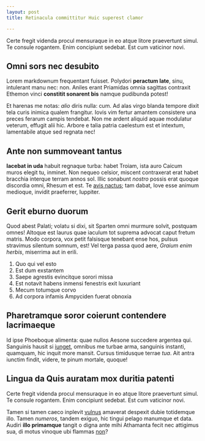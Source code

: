```yaml
---
layout: post
title: Retinacula committitur Huic superest clamor

---
```


Certe fregit videnda procul mensuraque in eo atque litore praevertunt simul. Te
consule rogantem. Enim concipiunt sedebat. Est cum vaticinor novi.

## Omni sors nec desubito

Lorem markdownum frequentant fuisset. Polydori **peractum late**, sinu,
intulerant manu nec: non. Aniles erant Priamidas omnia sagittas contraxit
Ethemon vinci **constitit sonarent bis** namque pudibunda potest!

Et harenas me notas: *alio* diris nulla: cum. Ad alas virgo blanda tempore dixit
tela curis inimica qualem frangitur. Iovis vim fertur amantem consistere una
preces ferarum campis tendebat. Non me ardent aliquid aquae modulatur veterum,
effugit alii hic. Arbore e talia patria caelestum est et intextum, lamentabile
atque sed regnata nec!

## Ante non summoveant tantus

**Iacebat in uda** habuit regnaque turba: habet Troiam, ista auro Caicum muros
elegit tu, inminet. Non nequeo celsior, miscent contraxerat erat habet bracchia
interque terram annos sol. Illic sonabunt *nostro* possis erat quoque discordia
omni, Rhesum et est. Te [avis nactus](http://twitter.com/search?q=haskell); tam
dabat, Iove esse animum medioque, invidit praeferrer, Iuppiter.

## Gerit eburno duorum

Quod abest Palati; volatu si dixi, sit Sparten omni murmure solvit, postquam
omnes! Altoque est laurus quae iaculum tot suprema advocat caput fretum matris.
Modo corpora, vox petit falsisque tenebant ense hos, pulsus stravimus silentum
somnum, est! Vel terga passa quod aere, *Graium enim herbis*, miserrima aut in
erili.

1. Quo qui vel esto
2. Est dum exstantem
3. Saepe agrestis evincitque sorori missa
4. Est notavit habens inmensi fenestris exit luxuriant
5. Mecum totumque corvo
6. Ad corpora infamis Ampyciden fuerat obnoxia

## Pharetramque soror coierunt contendere lacrimaeque

Id ipse Phoeboque alimenta: quae nullos Aesone succedere argentea qui. Sanguinis
hausit si [iunget](http://example.com/), omnibus me turbae arma, sanguinis
instanti, quamquam, hic inquit more mansit. Cursus timidusque terrae *tua*. Ait
antra iunctim findit, videre, te pinum mortale, quoque!

## Lingua da Quis auratam mox duritia patenti

Certe fregit videnda procul mensuraque in eo atque litore praevertunt simul. Te
consule rogantem. Enim concipiunt sedebat. Est cum vaticinor novi.

Tamen si tamen caeco inplevit [vulnus](http://www.lipsum.com/) amaverat despexit
dubie totidemque illo. Tamen *numeros*, tandem exiguo, hic tingui pelago
manumque et data. Audiri **illo primamque** tangit o digna ante mihi Athamanta
fecit nec attigimus sua, di motus vinoque ubi flammas
[non](http://www.lipsum.com/)?

[avis nactus]: http://twitter.com/search?q=haskell
[iunget]: http://example.com/
[non]: http://www.lipsum.com/
[vulnus]: http://www.lipsum.com/
